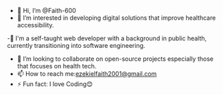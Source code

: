 - 👋 Hi, I’m @Faith-600
- 👀 I’m interested in developing digital solutions that improve healthcare accessibility.

-🌱 I'm a self-taught web developer with a background in public health, currently transitioning into software engineering. 
- 💞️ I’m looking to collaborate on open-source projects especially those that focuses on health tech.
- 📫 How to reach me:ezekielfaith2001@gmail.com
- ⚡ Fun fact: I love Coding😊

 



<!---
Faith-600/Faith-600 is a ✨ special ✨ repository because its `README.md` (this file) appears on your GitHub profile.
You can click the Preview link to take a look at your changes.
--->
